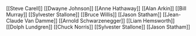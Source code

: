 [[Steve Carell]]
[[Dwayne Johnson]]
[[Anne Hathaway]]
[[Alan Arkin]]
[[Bill Murray]]
[[Sylvester Stallone]]
[[Bruce Willis]]
[[Jason Statham]]
[[Jean-Claude Van Damme]]
[[Arnold Schwarzenegger]]
[[Liam Hemsworth]]
[[Dolph Lundgren]]
[[Chuck Norris]]
[[Sylvester Stallone]]
[[Jason Statham]]
